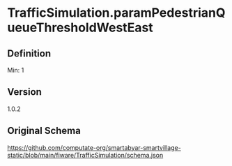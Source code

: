 # TrafficSimulation.paramPedestrianQueueThresholdWestEast

## Definition
Min: 1

## Version
1.0.2

## Original Schema
https://github.com/computate-org/smartabyar-smartvillage-static/blob/main/fiware/TrafficSimulation/schema.json
